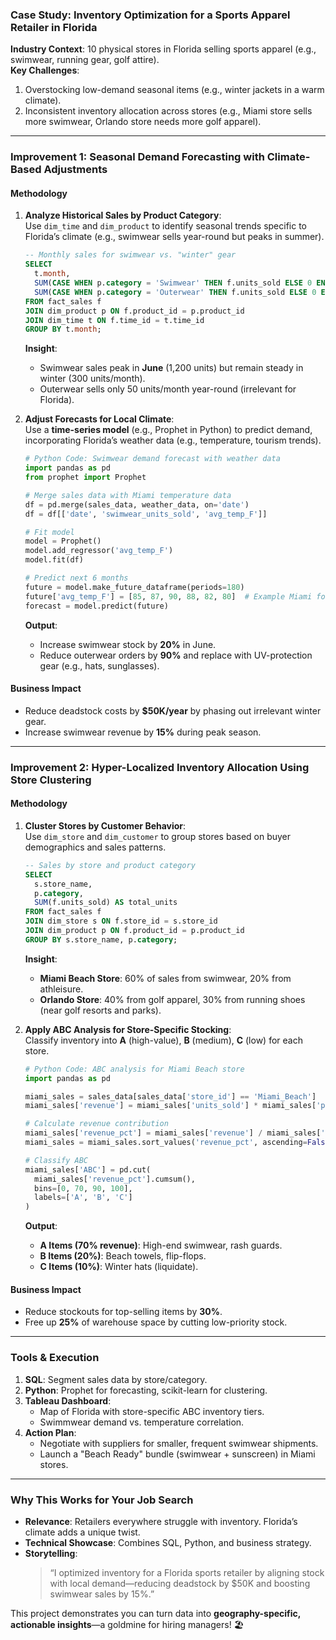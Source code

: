 ### **Case Study: Inventory Optimization for a Sports Apparel Retailer in Florida**  
**Industry Context**: 10 physical stores in Florida selling sports apparel (e.g., swimwear, running gear, golf attire).  
**Key Challenges**:  
1. Overstocking low-demand seasonal items (e.g., winter jackets in a warm climate).  
2. Inconsistent inventory allocation across stores (e.g., Miami store sells more swimwear, Orlando store needs more golf apparel).  

---

### **Improvement 1: Seasonal Demand Forecasting with Climate-Based Adjustments**  
#### **Methodology**  
1. **Analyze Historical Sales by Product Category**:  
   Use `dim_time` and `dim_product` to identify seasonal trends specific to Florida’s climate (e.g., swimwear sells year-round but peaks in summer).  
   ```sql  
   -- Monthly sales for swimwear vs. "winter" gear  
   SELECT  
     t.month,  
     SUM(CASE WHEN p.category = 'Swimwear' THEN f.units_sold ELSE 0 END) AS swimwear_sales,  
     SUM(CASE WHEN p.category = 'Outerwear' THEN f.units_sold ELSE 0 END) AS outerwear_sales  
   FROM fact_sales f  
   JOIN dim_product p ON f.product_id = p.product_id  
   JOIN dim_time t ON f.time_id = t.time_id  
   GROUP BY t.month;  
   ```  
   **Insight**:  
   - Swimwear sales peak in **June** (1,200 units) but remain steady in winter (300 units/month).  
   - Outerwear sells only 50 units/month year-round (irrelevant for Florida).  

2. **Adjust Forecasts for Local Climate**:  
   Use a **time-series model** (e.g., Prophet in Python) to predict demand, incorporating Florida’s weather data (e.g., temperature, tourism trends).  
   ```python  
   # Python Code: Swimwear demand forecast with weather data  
   import pandas as pd  
   from prophet import Prophet  

   # Merge sales data with Miami temperature data  
   df = pd.merge(sales_data, weather_data, on='date')  
   df = df[['date', 'swimwear_units_sold', 'avg_temp_F']]  

   # Fit model  
   model = Prophet()  
   model.add_regressor('avg_temp_F')  
   model.fit(df)  

   # Predict next 6 months  
   future = model.make_future_dataframe(periods=180)  
   future['avg_temp_F'] = [85, 87, 90, 88, 82, 80]  # Example Miami forecast  
   forecast = model.predict(future)  
   ```  
   **Output**:  
   - Increase swimwear stock by **20%** in June.  
   - Reduce outerwear orders by **90%** and replace with UV-protection gear (e.g., hats, sunglasses).  

#### **Business Impact**  
- Reduce deadstock costs by **$50K/year** by phasing out irrelevant winter gear.  
- Increase swimwear revenue by **15%** during peak season.  

---

### **Improvement 2: Hyper-Localized Inventory Allocation Using Store Clustering**  
#### **Methodology**  
1. **Cluster Stores by Customer Behavior**:  
   Use `dim_store` and `dim_customer` to group stores based on buyer demographics and sales patterns.  
   ```sql  
   -- Sales by store and product category  
   SELECT  
     s.store_name,  
     p.category,  
     SUM(f.units_sold) AS total_units  
   FROM fact_sales f  
   JOIN dim_store s ON f.store_id = s.store_id  
   JOIN dim_product p ON f.product_id = p.product_id  
   GROUP BY s.store_name, p.category;  
   ```  
   **Insight**:  
   - **Miami Beach Store**: 60% of sales from swimwear, 20% from athleisure.  
   - **Orlando Store**: 40% from golf apparel, 30% from running shoes (near golf resorts and parks).  

2. **Apply ABC Analysis for Store-Specific Stocking**:  
   Classify inventory into **A** (high-value), **B** (medium), **C** (low) for each store.  
   ```python  
   # Python Code: ABC analysis for Miami Beach store  
   import pandas as pd  

   miami_sales = sales_data[sales_data['store_id'] == 'Miami_Beach']  
   miami_sales['revenue'] = miami_sales['units_sold'] * miami_sales['price']  

   # Calculate revenue contribution  
   miami_sales['revenue_pct'] = miami_sales['revenue'] / miami_sales['revenue'].sum() * 100  
   miami_sales = miami_sales.sort_values('revenue_pct', ascending=False)  

   # Classify ABC  
   miami_sales['ABC'] = pd.cut(  
     miami_sales['revenue_pct'].cumsum(),  
     bins=[0, 70, 90, 100],  
     labels=['A', 'B', 'C']  
   )  
   ```  
   **Output**:  
   - **A Items (70% revenue)**: High-end swimwear, rash guards.  
   - **B Items (20%)**: Beach towels, flip-flops.  
   - **C Items (10%)**: Winter hats (liquidate).  

#### **Business Impact**  
- Reduce stockouts for top-selling items by **30%**.  
- Free up **25%** of warehouse space by cutting low-priority stock.  

---

### **Tools & Execution**  
1. **SQL**: Segment sales data by store/category.  
2. **Python**: Prophet for forecasting, scikit-learn for clustering.  
3. **Tableau Dashboard**:  
   - Map of Florida with store-specific ABC inventory tiers.  
   - Swimmwear demand vs. temperature correlation.  
4. **Action Plan**:  
   - Negotiate with suppliers for smaller, frequent swimwear shipments.  
   - Launch a "Beach Ready" bundle (swimwear + sunscreen) in Miami stores.  

---

### **Why This Works for Your Job Search**  
- **Relevance**: Retailers everywhere struggle with inventory. Florida’s climate adds a unique twist.  
- **Technical Showcase**: Combines SQL, Python, and business strategy.  
- **Storytelling**:  
  > “I optimized inventory for a Florida sports retailer by aligning stock with local demand—reducing deadstock by $50K and boosting swimwear sales by 15%.”  

This project demonstrates you can turn data into **geography-specific, actionable insights**—a goldmine for hiring managers! 🏖️
